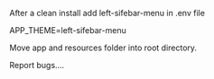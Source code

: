 After a clean install add left-sifebar-menu in .env file

APP_THEME=left-sifebar-menu

Move app and resources folder into root directory. 

Report bugs....
